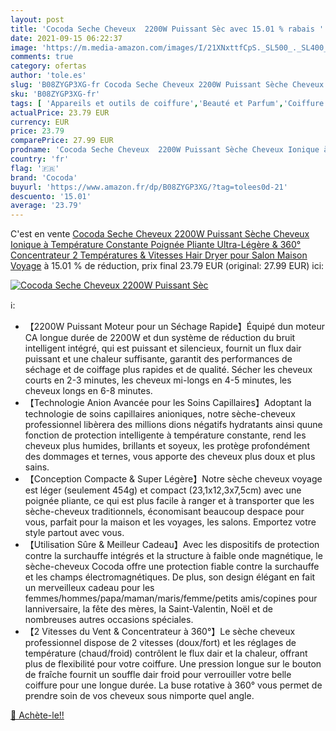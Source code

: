 ```yaml
---
layout: post
title: 'Cocoda Seche Cheveux  2200W Puissant Sèc avec 15.01 % rabais '
date: 2021-09-15 06:22:37
image: 'https://m.media-amazon.com/images/I/21XNxttfCpS._SL500_._SL400_.jpg'
comments: true
category: ofertas
author: 'tole.es'
slug: 'B08ZYGP3XG-fr Cocoda Seche Cheveux 2200W Puissant Sèche Cheveux Ionique...'
sku: 'B08ZYGP3XG-fr'
tags: [ 'Appareils et outils de coiffure','Beauté et Parfum','Coiffure et soins des cheveux','Sèche-cheveux','Sèche-cheveux et accessoires','cocoda', ]
actualPrice: 23.79 EUR
currency: EUR
price: 23.79
comparePrice: 27.99 EUR
prodname: 'Cocoda Seche Cheveux  2200W Puissant Sèche Cheveux Ionique à Température Constante  Poignée Pliante Ultra-Légère & 360° Concentrateur  2 Températures & Vitesses  Hair Dryer pour Salon Maison Voyage'
country: 'fr'
flag: '🇫🇷'
brand: 'Cocoda'
buyurl: 'https://www.amazon.fr/dp/B08ZYGP3XG/?tag=tolees0d-21'
descuento: '15.01'
average: '23.79'
---
```


C'est en vente [Cocoda Seche Cheveux  2200W Puissant Sèche Cheveux Ionique à Température Constante  Poignée Pliante Ultra-Légère & 360° Concentrateur  2 Températures & Vitesses  Hair Dryer pour Salon Maison Voyage](https://www.amazon.fr/dp/B08ZYGP3XG/?tag=tolees0d-21)  à  15.01 % de réduction, prix final  23.79 EUR (original: 27.99 EUR) ici:

[![Cocoda Seche Cheveux  2200W Puissant Sèc](https://m.media-amazon.com/images/I/21XNxttfCpS._SL500_._SL400_.jpg)](https://www.amazon.fr/dp/B08ZYGP3XG/?tag=tolees0d-21)

ℹ️:

- 【2200W Puissant Moteur pour un Séchage Rapide】Équipé dun moteur CA longue durée de 2200W et dun système de réduction du bruit intelligent intégré, qui est puissant et silencieux, fournit un flux dair puissant et une chaleur suffisante, garantit des performances de séchage et de coiffage plus rapides et de qualité. Sécher les cheveux courts en 2-3 minutes, les cheveux mi-longs en 4-5 minutes, les cheveux longs en 6-8 minutes.
- 【Technologie Anion Avancée pour les Soins Capillaires】Adoptant la technologie de soins capillaires anioniques, notre sèche-cheveux professionnel libèrera des millions dions négatifs hydratants ainsi quune fonction de protection intelligente à température constante, rend les cheveux plus humides, brillants et soyeux, les protège profondément des dommages et ternes, vous apporte des cheveux plus doux et plus sains.
- 【Conception Compacte & Super Légère】Notre sèche cheveux voyage est léger (seulement 454g) et compact (23,1x12,3x7,5cm) avec une poignée pliante, ce qui est plus facile à ranger et à transporter que les sèche-cheveux traditionnels, économisant beaucoup despace pour vous, parfait pour la maison et les voyages, les salons. Emportez votre style partout avec vous.
- 【Utilisation Sûre & Meilleur Cadeau】Avec les dispositifs de protection contre la surchauffe intégrés et la structure à faible onde magnétique, le sèche-cheveux Cocoda offre une protection fiable contre la surchauffe et les champs électromagnétiques. De plus, son design élégant en fait un merveilleux cadeau pour les femmes/hommes/papa/maman/maris/femme/petits amis/copines pour lanniversaire, la fête des mères, la Saint-Valentin, Noël et de nombreuses autres occasions spéciales.
- 【2 Vitesses du Vent & Concentrateur à 360°】Le sèche cheveux professionnel dispose de 2 vitesses (doux/fort) et les réglages de température (chaud/froid) contrôlent le flux dair et la chaleur, offrant plus de flexibilité pour votre coiffure. Une pression longue sur le bouton de fraîche fournit un souffle dair froid pour verrouiller votre belle coiffure pour une longue durée. La buse rotative à 360° vous permet de prendre soin de vos cheveux sous nimporte quel angle.

[🛒 Achète-le!!](https://www.amazon.fr/dp/B08ZYGP3XG/?tag=tolees0d-21)
